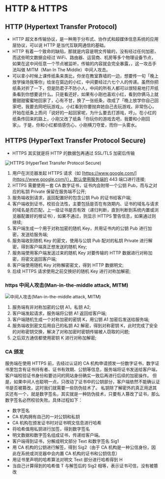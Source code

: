 # HTTP & HTTPS

## HTTP \(Hypertext Transfer Protocol\)

* HTTP 超文本传输协议，是一种用于分布式、协作式和超媒体信息系统的应用层协议，可以说 HTTP 是当代互联网通信的基础。
* HTTP 有着一个致命的缺陷，那就是内容是明文传输的，没有经过任何加密，而这些明文数据会经过 WiFi、路由器、运营商、机房等多个物理设备节点，如果在这中间任意一个节点被监听，传输的内容就会完全暴露，，这一攻击手法叫做 MITM（Man In The Middle）中间人攻击。
* 可以拿小时候上课传纸条来类比，你坐在教室靠墙的一边，想要传一句「晚上放学操场我等你」给坐在窗边的小红，中间要经过六七个人的传递。虽然你把纸条对折了一下，但是防君子不防小人，中间的所有人都可以很轻易地打开纸条看到你想要说什么。只是看还好，如果有小刚也喜欢小红，看到你俩马上就要甜甜蜜蜜地回家了，心有不甘，换了一张纸条，改成了「晚上放学你自己回家吧，我要去网吧玩游戏」。小红看到你要抛弃她自己去玩游戏，非常伤心，开始在纸条上质问「说好的一起回家呢，为什么要去打游戏，哼」。在小红的纸条传回来的路上，小刚又改了纸条「你玩你的游戏去吧，我要和小刚回家」。于是，你和小红都倍感伤心，小刚横刀夺爱，而你一头雾水。

## HTTPS \(HyperText Transfer Protocol Secure\)

* HTTPS 其实就是将 HTTP 的数据包再通过 SSL/TLS 加密后传输

![HTTPS \(HyperText Transfer Protocol Secure\)](https://monaco-cdn.oss-cn-shanghai.aliyuncs.com/3d912e6cf66ee11bcaabffe85fb8d1ed.png)

1. 用户在浏览器发起 HTTPS 请求（如 [https://www.google.com/](https://www.google.com/)），默认使用服务端的 443 端口进行连接;
2. HTTPS 需要使用一套 CA 数字证书，证书内会附带一个公钥 Pub，而与之对应的私钥 Private 保留在服务端不公开;
3. 服务端收到请求，返回配置好的包含公钥 Pub 的证书给客户端;
4. 客户端收到证书，校验合法性，主要包括是否在有效期内、证书的域名与请求的域名是否匹配，上一级证书是否有效（递归判断，直到判断到系统内置或浏览器配置好的根证书），如果不通过，则显示 HTTPS 警告信息，如果通过则继续;
5. 客户端生成一个用于对称加密的随机 Key，并用证书内的公钥 Pub 进行加密，发送给服务端;
6. 服务端收到随机 Key 的密文，使用与公钥 Pub 配对的私钥 Private 进行解密，得到客户端真正想发送的随机 Key;
7. 服务端使用客户端发送过来的随机 Key 对要传输的 HTTP 数据进行对称加密，将密文返回客户端;
8. 客户端使用随机 Key 对称解密密文，得到 HTTP 数据明文;
9. 后续 HTTPS 请求使用之前交换好的随机 Key 进行对称加解密;

### https 中间人攻击\(Man-in-the-middle attack, MITM\)

![&#x4E2D;&#x95F4;&#x4EBA;&#x653B;&#x51FB;\(Man-in-the-middle attack, MITM\)](https://monaco-cdn.oss-cn-shanghai.aliyuncs.com/a0d8b344adf8ab5ca2bdbeb15fb8d238.png)

1. 服务端有非对称加密的公钥 A1，私钥 A2;
2. 客户端发起请求，服务端将公钥 A1 返回给客户端;
3. 客户端随机生成一个对称加密的密钥 K，用公钥 A1 加密后发送给服务端;
4. 服务端收到密文后用自己的私钥 A2 解密，得到对称密钥 K，此时完成了安全的对称密钥交换，解决了对称加密时密钥传输被人窃取的问题;
5. 之后双方通信都使用密钥 K 进行对称加解密;

### CA 颁发

服务端在使用 HTTPS 前，去经过认证的 CA 机构申请颁发一份数字证书，数字证书里包含有证书持有者、证书有效期、公钥等信息，服务端将证书发送给客户端，客户端校验证书身份和要访问的网站身份确实一致后再进行后续的加密操作。 但是，如果中间人也聪明一点，只改动了证书中的公钥部分，客户端依然不能确认证书是否被篡改，这时我们就需要一些防伪技术了。 私钥除了解密外的真正用途其实还有一个，就是数字签名，其实就是一种防伪技术，只要有人篡改了证书，那么数字签名必然校验失败。具体过程如下：

* 数字签名
* CA 机构拥有自己的一对公钥和私钥
* CA 机构在颁发证书时对证书明文信息进行哈希
* 将哈希值用私钥进行加签，得到数字签名
* 明文数据和数字签名组成证书，传递给客户端。
* 客户端得到证书，分解成明文部分 Text 和数字签名 Sig1
* 用 CA 机构的公钥进行解签，得到 Sig2（由于 CA 机构是一种公信身份，因此在系统或浏览器中会内置 CA 机构的证书和公钥信息）
* 用证书里声明的哈希算法对明文 Text 部分进行哈希得到 H
* 当自己计算得到的哈希值 T 与解签后的 Sig2 相等，表示证书可信，没有被篡改

